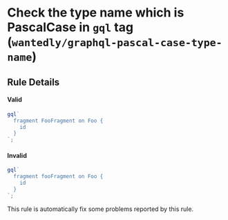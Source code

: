 # Check the type name which is PascalCase in `gql` tag (`wantedly/graphql-pascal-case-type-name`)

## Rule Details

#### Valid

```js
gql`
  fragment FooFragment on Foo {
    id
  }
`;
```

#### Invalid

```js
gql`
  fragment fooFragment on Foo {
    id
  }
`;
```

This rule is automatically fix some problems reported by this rule.

